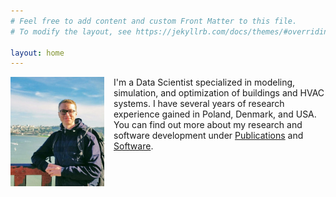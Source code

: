 ```yaml
---
# Feel free to add content and custom Front Matter to this file.
# To modify the layout, see https://jekyllrb.com/docs/themes/#overriding-theme-defaults

layout: home
---
```


<img style="float: left; margin-right: 15px; width: 150px" src="/gfx/ggbridge_photo.jpg">

I'm a Data Scientist specialized in modeling, simulation, and optimization of buildings and HVAC systems. I have several years of research experience gained in Poland, Denmark, and USA. You can find out more about my research and software development under [Publications](/publications) and [Software](/software).
